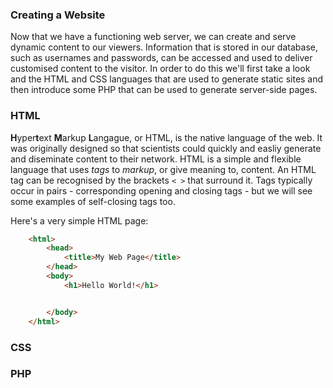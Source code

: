 ### Creating a Website

Now that we have a functioning web server, we can create and serve dynamic content to our viewers. Information that is stored in our database, such as usernames and passwords, can be accessed and used to deliver customised content to the visitor. In order to do this we'll first take a look and the HTML and CSS languages that are used to generate static sites and then introduce some PHP that can be used to generate server-side pages.

### HTML

**H**yper**t**ext **M**arkup **L**angague, or HTML, is the native language of the web. It was originally designed so that scientists could quickly and easliy generate and diseminate content to their network. 
HTML is a simple and flexible language that uses _tags_ to _markup_, or give meaning to, content. An HTML tag can be recognised by the brackets `< >` that surround it. Tags typically occur in pairs - corresponding opening and closing tags - but we will see some examples of self-closing tags too.

Here's a very simple HTML page:

```html
    <html>
        <head>
            <title>My Web Page</title>
        </head>
        <body>
            <h1>Hello World!</h1>


        </body>
    </html>
```

### CSS


### PHP